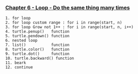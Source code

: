 ### [Chapter 6 - Loop - Do the same thing many times](http://pybook.subeen.com/loop-python/)
    1. for loop
    2. for loop custom range : for i in range(start, n)
    3. for loop Grow not 1++ : for i in range(start, n, i++)
    4. turtle.penup()   function
    5. turtle.pendown() function
    6. nested loop
    7. list()           function
    8. turtle.color()   function
    9. turtle.dot()     function
    10. turtle.backward() function
    11. beark
    12. continue
